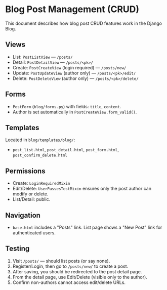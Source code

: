 # Blog Post Management (CRUD)

This document describes how blog post CRUD features work in the Django Blog.

## Views
- List: `PostListView` — `/posts/`
- Detail: `PostDetailView` — `/posts/<pk>/`
- Create: `PostCreateView` (login required) — `/posts/new/`
- Update: `PostUpdateView` (author only) — `/posts/<pk>/edit/`
- Delete: `PostDeleteView` (author only) — `/posts/<pk>/delete/`

## Forms
- `PostForm` (`blog/forms.py`) with fields: `title`, `content`.
- Author is set automatically in `PostCreateView.form_valid()`.

## Templates
Located in `blog/templates/blog/`:
- `post_list.html`, `post_detail.html`, `post_form.html`, `post_confirm_delete.html`

## Permissions
- Create: `LoginRequiredMixin`
- Edit/Delete: `UserPassesTestMixin` ensures only the post author can modify or delete.
- List/Detail: public.

## Navigation
- `base.html` includes a "Posts" link. List page shows a "New Post" link for authenticated users.

## Testing
1. Visit `/posts/` — should list posts (or say none).
2. Register/Login, then go to `/posts/new/` to create a post.
3. After saving, you should be redirected to the post detail page.
4. From the detail page, use Edit/Delete (visible only to the author).
5. Confirm non-authors cannot access edit/delete URLs.
